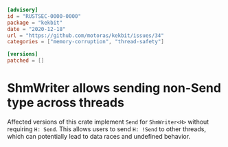 ```toml
[advisory]
id = "RUSTSEC-0000-0000"
package = "kekbit"
date = "2020-12-18"
url = "https://github.com/motoras/kekbit/issues/34"
categories = ["memory-corruption", "thread-safety"]

[versions]
patched = []
```

# ShmWriter allows sending non-Send type across threads

Affected versions of this crate implement `Send` for `ShmWriter<H>` without requiring `H: Send`. This allows users to send `H: !Send` to other threads, which can potentially lead to data races and undefined behavior.
